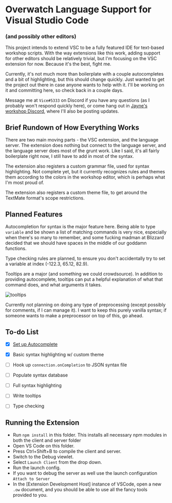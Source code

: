 # Overwatch Language Support for Visual Studio Code
### (and possibly other editors)

This project intends to extend VSC to be a fully featured IDE for text-based workshop scripts. With the way extensions like this work, adding support for other editors should be relatively trivial, but I'm focusing on the VSC extension for now. Because it's the best, fight me.

Currently, it's not much more than boilerplate with a couple autocompletes and a bit of highlighting, but this should change quickly. Just wanted to get the project out there in case anyone wants to help with it. I'll be working on it and committing here, so check back in a couple days.

Message me at `Vice#5333` on Discord if you have any questions (as I probably won't respond quickly here), or come hang out in [Jayne's workshop Discord](https://discord.gg/qft8x2X), where I'll also be posting updates.

## Brief Rundown of How Everything Works

There are two main moving parts - the VSC extension, and the language server. The extension does nothing but connect to the language server, and the language server does most of the grunt work. Like I said, it's all fairly boilerplate right now, I still have to add in most of the syntax.

The extension also registers a custom grammar file, used for syntax highlighting. Not complete yet, but it currently recognizes rules and themes them according to the colors in the workshop editor, which is perhaps what I'm most proud of.

The extension also registers a custom theme file, to get around the TextMate format's scope restrictions.

## Planned Features

Autocompletion for syntax is the major feature here. Being able to type `variable` and be shown a list of matching commands is very nice, especially when there's so many to remember, and some fucking madman at Blizzard decided that we should have spaces in the middle of our goddamn functions.

Type checking rules are planned, to ensure you don't accidentally try to set a variable at index (-122.3, 65.12, 82.9).

Tooltips are a major (and something we could crowdsource). In addition to providing autocomplete, tooltips can put a helpful explanation of what that command does, and what arguments it takes.

![tooltips](https://i.imgur.com/HuaVRjL.png)

Currently not planning on doing any type of preprocessing (except possibly for comments, if I can manage it). I want to keep this purely vanilla syntax; if someone wants to make a preprocessor on top of this, go ahead.

## To-do List

- [x] [Set up Autocomplete](https://streamable.com/oo22t)
- [x] Basic syntax highlighting w/ custom theme
- [ ] Hook up `connection.onCompletion` to JSON syntax file
- [ ] Populate syntax database
- [ ] Full syntax highlighting
- [ ] Write tooltips
- [ ] Type checking


## Running the Extension

- Run `npm install` in this folder. This installs all necessary npm modules in both the client and server folder
- Open VS Code on this folder.
- Press Ctrl+Shift+B to compile the client and server.
- Switch to the Debug viewlet.
- Select `Launch Client` from the drop down.
- Run the launch config.
- If you want to debug the server as well use the launch configuration `Attach to Server`
- In the [Extension Development Host] instance of VSCode, open a new `.ow` document, and you should be able to use all the fancy tools provided to you.
